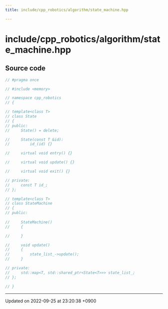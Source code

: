 ```yaml
---
title: include/cpp_robotics/algorithm/state_machine.hpp

---
```


# include/cpp_robotics/algorithm/state_machine.hpp






## Source code

```cpp
// #pragma once

// #include <memory>

// namespace cpp_robotics
// {

// template<class T>
// class State
// {
// public:
//     State() = delete;

//     State(const T &id):
//         id_(id) {}

//     virtual void entry() {}

//     virtual void update() {}

//     virtual void exit() {}

// private:
//     const T id_;
// };

// template<class T>
// class StateMachine
// {
// public:
    
//     StateMachine()
//     {

//     }

//     void update()
//     {
//         state_list_->update();
//     }

// private:
//     std::map<T, std::shared_ptr<State<T>>> state_list_;
// };

// }
```


-------------------------------

Updated on 2022-09-25 at 23:20:38 +0900
